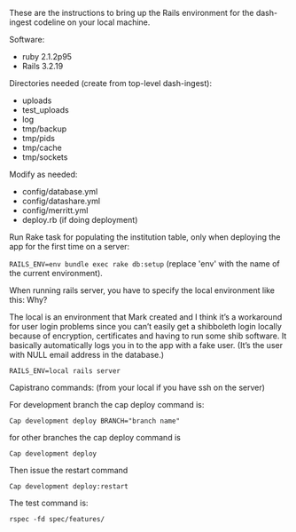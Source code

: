 These are the instructions to bring up the Rails environment for the dash-ingest codeline on your local machine.

Software:
* ruby 2.1.2p95
* Rails 3.2.19

Directories needed (create from top-level dash-ingest):
* uploads
* test_uploads
* log
* tmp/backup
* tmp/pids
* tmp/cache
* tmp/sockets

Modify as needed:
* config/database.yml
* config/datashare.yml
* config/merritt.yml
* deploy.rb (if doing deployment)

Run Rake task for populating the institution table, only when deploying the app for the first time on a server:

`RAILS_ENV=env bundle exec rake db:setup`
(replace 'env' with the name of the current environment).

When running rails server, you have to specify the local environment like this: Why?

The local is an environment that Mark created and I think it’s a workaround for user login problems since you can’t easily get a shibboleth login locally because of encryption, certificates and having to run some shib software. It basically automatically logs you in to the app with a fake user. (It’s the user with NULL email address in the database.)

`RAILS_ENV=local rails server`

Capistrano commands: (from your local if you have ssh on the server)

For development branch the cap deploy command is: 

`Cap development deploy BRANCH="branch name"`

for other branches the cap deploy command is

`Cap development deploy`

Then issue the restart command 

`Cap development deploy:restart`

The test command is:

`rspec -fd spec/features/`
